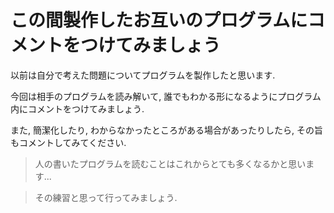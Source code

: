 # この間製作したお互いのプログラムにコメントをつけてみましょう

以前は自分で考えた問題についてプログラムを製作したと思います.

今回は相手のプログラムを読み解いて, 誰でもわかる形になるようにプログラム内にコメントをつけてみましょう.

また, 簡潔化したり, わからなかったところがある場合があったりしたら, その旨もコメントしてみてください.

> 人の書いたプログラムを読むことはこれからとても多くなるかと思います...

> その練習と思って行ってみましょう.
